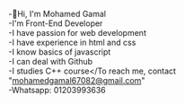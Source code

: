 -👋Hi, I'm Mohamed Gamal<br>
-I'm Front-End Developer<br>
-I have passion for web development<br>
-I have experience in html and css<br>
-I know basics of javascript<br>
-I can deal with Github<br>
-I studies C++ course</To reach me, contact "mohamedgamal67082@gmail.com"<br>
-Whatsapp: 01203993636
